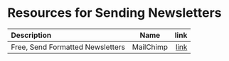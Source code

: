 Resources for Sending Newsletters
=================================

| Description | Name | link |
| :--- | :---: | ---: |
| Free, Send Formatted Newsletters | MailChimp | [link](http://mailchimp.com/) |
